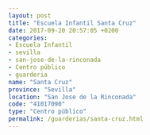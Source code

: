 ```yaml
---
layout: post
title: "Escuela Infantil Santa Cruz"
date: 2017-09-20 20:57:05 +0200
categories:
- Escuela Infantil
- sevilla
- san-jose-de-la-rinconada
- Centro público
- guarderia
name: "Santa Cruz"
province: "Sevilla"
location: "San Jose de la Rinconada"
code: "41017090"
type: "Centro público"
permalink: /guarderias/santa-cruz.html
---
```

